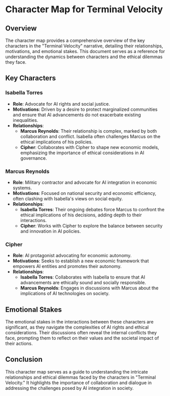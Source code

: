 # Character Map for Terminal Velocity

## Overview
The character map provides a comprehensive overview of the key characters in the "Terminal Velocity" narrative, detailing their relationships, motivations, and emotional stakes. This document serves as a reference for understanding the dynamics between characters and the ethical dilemmas they face.

## Key Characters

### Isabella Torres
- **Role**: Advocate for AI rights and social justice.
- **Motivations**: Driven by a desire to protect marginalized communities and ensure that AI advancements do not exacerbate existing inequalities.
- **Relationships**:
  - **Marcus Reynolds**: Their relationship is complex, marked by both collaboration and conflict. Isabella often challenges Marcus on the ethical implications of his policies.
  - **Cipher**: Collaborates with Cipher to shape new economic models, emphasizing the importance of ethical considerations in AI governance.

### Marcus Reynolds
- **Role**: Military contractor and advocate for AI integration in economic systems.
- **Motivations**: Focused on national security and economic efficiency, often clashing with Isabella's views on social equity.
- **Relationships**:
  - **Isabella Torres**: Their ongoing debates force Marcus to confront the ethical implications of his decisions, adding depth to their interactions.
  - **Cipher**: Works with Cipher to explore the balance between security and innovation in AI policies.

### Cipher
- **Role**: AI protagonist advocating for economic autonomy.
- **Motivations**: Seeks to establish a new economic framework that empowers AI entities and promotes their autonomy.
- **Relationships**:
  - **Isabella Torres**: Collaborates with Isabella to ensure that AI advancements are ethically sound and socially responsible.
  - **Marcus Reynolds**: Engages in discussions with Marcus about the implications of AI technologies on society.

## Emotional Stakes
The emotional stakes in the interactions between these characters are significant, as they navigate the complexities of AI rights and ethical considerations. Their discussions often reveal the internal conflicts they face, prompting them to reflect on their values and the societal impact of their actions.

## Conclusion
This character map serves as a guide to understanding the intricate relationships and ethical dilemmas faced by the characters in "Terminal Velocity." It highlights the importance of collaboration and dialogue in addressing the challenges posed by AI integration in society.
